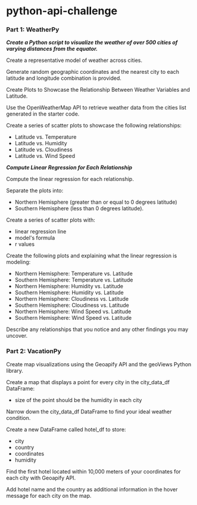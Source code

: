 # python-api-challenge

### Part 1: WeatherPy

***Create a Python script to visualize the weather of over 500 cities of varying distances from the equator.***

Create a representative model of weather across cities.

Generate random geographic coordinates and the nearest city to each latitude and longitude combination is provided.

Create Plots to Showcase the Relationship Between Weather Variables and Latitude.

Use the OpenWeatherMap API to retrieve weather data from the cities list generated in the starter code.

Create a series of scatter plots to showcase the following relationships:
- Latitude vs. Temperature
- Latitude vs. Humidity
- Latitude vs. Cloudiness
- Latitude vs. Wind Speed

***Compute Linear Regression for Each Relationship***

Compute the linear regression for each relationship. 

Separate the plots into:
- Northern Hemisphere (greater than or equal to 0 degrees latitude)
- Southern Hemisphere (less than 0 degrees latitude).

Create a series of scatter plots with:
- linear regression line
- model's formula
- r values

Create the following plots and explaining what the linear regression is modeling:
- Northern Hemisphere: Temperature vs. Latitude
- Southern Hemisphere: Temperature vs. Latitude
- Northern Hemisphere: Humidity vs. Latitude
- Southern Hemisphere: Humidity vs. Latitude
- Northern Hemisphere: Cloudiness vs. Latitude
- Southern Hemisphere: Cloudiness vs. Latitude
- Northern Hemisphere: Wind Speed vs. Latitude
- Southern Hemisphere: Wind Speed vs. Latitude

Describe any relationships that you notice and any other findings you may uncover.

### Part 2: VacationPy

Create map visualizations using the Geoapify API and the geoViews Python library.

Create a map that displays a point for every city in the city_data_df DataFrame:
- size of the point should be the humidity in each city

Narrow down the city_data_df DataFrame to find your ideal weather condition.

Create a new DataFrame called hotel_df to store:
- city
- country
- coordinates
- humidity

Find the first hotel located within 10,000 meters of your coordinates for each city with Geoapify API.

Add hotel name and the country as additional information in the hover message for each city on the map.
